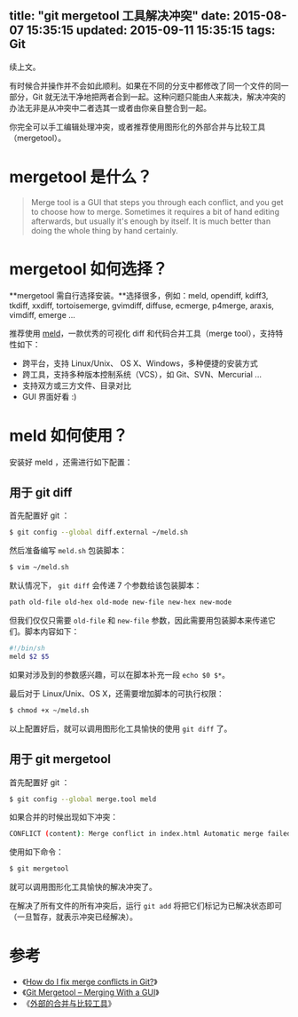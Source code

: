 title: "git mergetool 工具解决冲突"
date: 2015-08-07 15:35:15
updated: 2015-09-11 15:35:15
tags: Git
---

续上文。

有时候合并操作并不会如此顺利。如果在不同的分支中都修改了同一个文件的同一部分，Git 就无法干净地把两者合到一起。这种问题只能由人来裁决，解决冲突的办法无非是从冲突中二者选其一或者由你亲自整合到一起。

你完全可以手工编辑处理冲突，或者推荐使用图形化的外部合并与比较工具（mergetool）。

# mergetool 是什么？

> Merge tool is a GUI that steps you through each conflict, and you get to choose how to merge. Sometimes it requires a bit of hand editing afterwards, but usually it's enough by itself. It is much better than doing the whole thing by hand certainly.

# mergetool 如何选择？

**mergetool 需自行选择安装。**选择很多，例如：meld, opendiff, kdiff3, tkdiff, xxdiff, tortoisemerge, gvimdiff, diffuse, ecmerge, p4merge, araxis, vimdiff, emerge ...

推荐使用 [meld](http://meldmerge.org/)，一款优秀的可视化 diff 和代码合并工具（merge tool），支持特性如下：

* 跨平台，支持 Linux/Unix、 OS X、Windows，多种便捷的安装方式
* 跨工具，支持多种版本控制系统（VCS），如 Git、SVN、Mercurial ...
* 支持双方或三方文件、目录对比
* GUI 界面好看 :)

# meld 如何使用？

安装好 meld ，还需进行如下配置：

## 用于 git diff

首先配置好 git ：

```bash
$ git config --global diff.external ~/meld.sh
```

然后准备编写 `meld.sh` 包装脚本：

```bash
$ vim ~/meld.sh
```

默认情况下， `git diff` 会传递 7 个参数给该包装脚本：

```bash
path old-file old-hex old-mode new-file new-hex new-mode
```

但我们仅仅只需要 `old-file` 和 `new-file` 参数，因此需要用包装脚本来传递它们。脚本内容如下：

```bash
#!/bin/sh
meld $2 $5
```

如果对涉及到的参数感兴趣，可以在脚本补充一段 `echo $0 $*`。

最后对于 Linux/Unix、OS X，还需要增加脚本的可执行权限：

```bash
$ chmod +x ~/meld.sh
```

以上配置好后，就可以调用图形化工具愉快的使用 `git diff` 了。

## 用于 git mergetool

首先配置好 git ：

```bash
$ git config --global merge.tool meld
```

如果合并的时候出现如下冲突：

```bash
CONFLICT (content): Merge conflict in index.html Automatic merge failed; fix conflicts and then commit the result.
```

使用如下命令：

```bash
$ git mergetool
```

就可以调用图形化工具愉快的解决冲突了。

在解决了所有文件的所有冲突后，运行 `git add` 将把它们标记为已解决状态即可（一旦暂存，就表示冲突已经解决）。

# 参考

* 《[How do I fix merge conflicts in Git?](http://stackoverflow.com/questions/161813/fix-merge-conflicts-in-git)》
* 《[Git Mergetool – Merging With a GUI](http://www.gitguys.com/topics/merging-with-a-gui/)》
* 《[外部的合并与比较工具](http://git-scm.com/book/zh/v1/%E8%87%AA%E5%AE%9A%E4%B9%89-Git-%E9%85%8D%E7%BD%AE-Git#外部的合并与比较工具)》